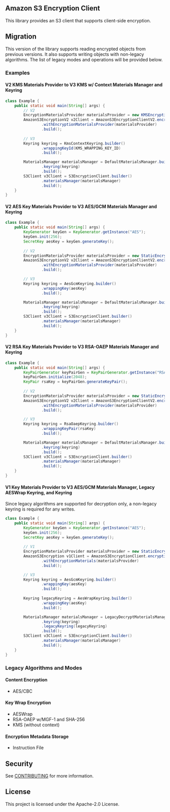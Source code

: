## Amazon S3 Encryption Client

This library provides an S3 client that supports client-side encryption.

## Migration

This version of the library supports reading encrypted objects from previous versions.
It also supports writing objects with non-legacy algorithms.
The list of legacy modes and operations will be provided below.

### Examples
#### V2 KMS Materials Provider to V3 KMS w/ Context Materials Manager and Keyring
```java
class Example {
    public static void main(String[] args) {
        // V2
        EncryptionMaterialsProvider materialsProvider = new KMSEncryptionMaterialsProvider(KMS_WRAPPING_KEY_ID);
        AmazonS3EncryptionV2 v2Client = AmazonS3EncryptionClientV2.encryptionBuilder()
                .withEncryptionMaterialsProvider(materialsProvider)
                .build();
        
        // V3
        Keyring keyring = KmsContextKeyring.builder()
                .wrappingKeyId(KMS_WRAPPING_KEY_ID)
                .build();

        MaterialsManager materialsManager = DefaultMaterialsManager.builder()
                .keyring(keyring)
                .build();
        S3Client v3Client = S3EncryptionClient.builder()
                .materialsManager(materialsManager)
                .build();
    }
}
```

#### V2 AES Key Materials Provider to V3 AES/GCM Materials Manager and Keyring
```java
class Example {
    public static void main(String[] args) {
        KeyGenerator keyGen = KeyGenerator.getInstance("AES");
        keyGen.init(256);
        SecretKey aesKey = keyGen.generateKey();
        
        // V2
        EncryptionMaterialsProvider materialsProvider = new StaticEncryptionMaterialsProvider(new EncryptionMaterials(aesKey));
        AmazonS3EncryptionV2 v2Client = AmazonS3EncryptionClientV2.encryptionBuilder()
                .withEncryptionMaterialsProvider(materialsProvider)
                .build();

        // V3
        Keyring keyring = AesGcmKeyring.builder()
                .wrappingKey(aesKey)
                .build();

        MaterialsManager materialsManager = DefaultMaterialsManager.builder()
                .keyring(keyring)
                .build();
        S3Client v3Client = S3EncryptionClient.builder()
                .materialsManager(materialsManager)
                .build();
    }
}
```

#### V2 RSA Key Materials Provider to V3 RSA-OAEP Materials Manager and Keyring
```java
class Example {
    public static void main(String[] args) {
        KeyPairGenerator keyPairGen = KeyPairGenerator.getInstance("RSA");
        keyPairGen.initialize(2048);
        KeyPair rsaKey = keyPairGen.generateKeyPair();
        
        // V2
        EncryptionMaterialsProvider materialsProvider = new StaticEncryptionMaterialsProvider(new EncryptionMaterials(rsaKey));
        AmazonS3EncryptionV2 v2Client = AmazonS3EncryptionClientV2.encryptionBuilder()
                .withEncryptionMaterialsProvider(materialsProvider)
                .build();

        // V3
        Keyring keyring = RsaOaepKeyring.builder()
                .wrappingKeyPair(rsaKey)
                .build();

        MaterialsManager materialsManager = DefaultMaterialsManager.builder()
                .keyring(keyring)
                .build();
        S3Client v3Client = S3EncryptionClient.builder()
                .materialsManager(materialsManager)
                .build();
    }
}
```

#### V1 Key Materials Provider to V3 AES/GCM Materials Manager, Legacy AESWrap Keyring, and Keyring
Since legacy algorithms are supported for decryption only, a non-legacy keyring is required for any writes.
```java
class Example {
    public static void main(String[] args) {
        KeyGenerator keyGen = KeyGenerator.getInstance("AES");
        keyGen.init(256);
        SecretKey aesKey = keyGen.generateKey();
        
        // V1
        EncryptionMaterialsProvider materialsProvider = new StaticEncryptionMaterialsProvider(new EncryptionMaterials(aesKey));
        AmazonS3Encryption v1Client = AmazonS3EncryptionClient.encryptionBuilder()
                .withEncryptionMaterials(materialsProvider)
                .build();

        // V3
        Keyring keyring = AesGcmKeyring.builder()
                .wrappingKey(aesKey)
                .build();
        
        Keyring legacyKeyring = AesWrapKeyring.builder()
                .wrappingKey(aesKey)
                .build();

        MaterialsManager materialsManager = LegacyDecryptMaterialsManager.builder()
                .keyring(keyring)
                .legacyKeyring(legacyKeyring)
                .build();
        S3Client v3Client = S3EncryptionClient.builder()
                .materialsManager(materialsManager)
                .build();
    }
}
```

### Legacy Algorithms and Modes
#### Content Encryption
* AES/CBC
#### Key Wrap Encryption
* AESWrap
* RSA-OAEP w/MGF-1 and SHA-256
* KMS (without context)
#### Encryption Metadata Storage
* Instruction File

## Security

See [CONTRIBUTING](CONTRIBUTING.md#security-issue-notifications) for more information.

## License

This project is licensed under the Apache-2.0 License.

